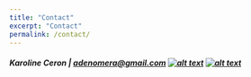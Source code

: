 ```yaml
---
title: "Contact"
excerpt: "Contact"
permalink: /contact/
---
```


##### Karoline Ceron | <adenomera@gmail.com>  [![alt text][1.1]][1]  [![alt text][6.1]][6]
 
 [1.1]: http://i.imgur.com/tXSoThF.png (twitter icon with padding)
 
  [1]: http://www.twitter.com/ceronkarol 
  
  
  
  [6.1]: http://i.imgur.com/0o48UoR.png (github icon with padding)
 
 [6]: http://www.github.com/karolceron      


